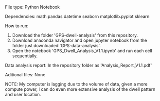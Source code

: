 File type: 
Python Notebook

Dependencies:
math
pandas
datetime
seaborn
matplotlib.pyplot
sklearn

How to run:
1) Download the folder 'GPS-dwell-analysis' from this repository.
2) Download anaconda navigator and open jupyter notebook from the folder just downloaded 'GPS-data-analysis'.
3) Open the notebook 'GPS_Dwell_Analysis_V1.1.ipynb' and run each cell sequentially.

Data analysis report:
In the repository folder as 'Analysis_Report_V1.1.pdf'

Aditional files:
None

NOTE:
My computer is lagging due to the volume of data, given a more compute power, I can do even more extensive analysis of the dwell pattern and user location.
